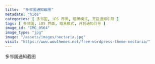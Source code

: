 ```yaml
---
title:  "多邻国通知截图"
metadate: "hide"
categories: [ 多邻国, iOS 界面, 暗黑模式, 开启通知引导 ]
tags: [ 多邻国, iOS 界面, 暗黑模式, 开启通知引导 ]
image_id: "IMG_0564"
image_type: "jpg"
image: "/assets/images/nectaria.jpg"
visit: "https://www.wowthemes.net/free-wordpress-theme-nectaria/"
---
```


多邻国通知截图
